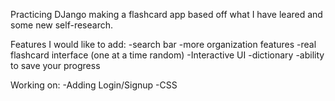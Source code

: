 Practicing DJango making a flashcard app based off what I have leared and some new self-research.

Features I would like to add:
-search bar
-more organization features
-real flashcard interface (one at a time random)
-Interactive UI
-dictionary
-ability to save your progress

Working on:
-Adding Login/Signup
-CSS
